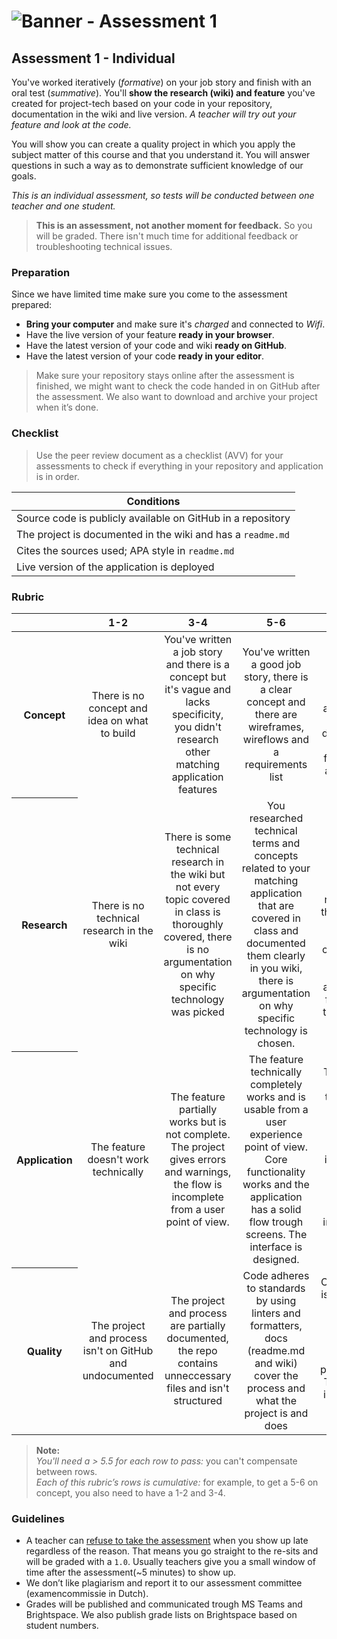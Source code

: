 # ![Banner - Assessment 1][banner]

## Assessment 1 - Individual

You've worked iteratively (_formative_) on your job story and finish with an oral test (_summative_). You'll **show the research (wiki) and feature** you've created for project-tech based on your code in your repository, documentation in the wiki and live version. _A teacher will try out your feature and look at the code._

You will show you can create a quality project in which you apply the subject matter of this course and that you understand it. You will answer questions in such a way as to demonstrate sufficient knowledge of our goals.

_This is an individual assessment, so tests will be conducted between one teacher and one student._

> **This is an assessment, not another moment for feedback.** So you will be graded. There isn't much time for additional feedback or troubleshooting technical issues.

### Preparation

Since we have limited time make sure you come to the assessment prepared:

- **Bring your computer** and make sure it's _charged_ and connected to _Wifi_.
- Have the live version of your feature **ready in your browser**.
- Have the latest version of your code and wiki **ready on GitHub**.
- Have the latest version of your code **ready in your editor**.

> Make sure your repository stays online after the assessment is finished, we might want to check the code handed in on GitHub after the assessment. We also want to download and archive your project when it’s done.

### Checklist

> Use the peer review document as a checklist (AVV) for your assessments to check if everything in your repository and application is in order.

| Conditions                                                              |
|------------------------------------------------------------------------|
| Source code is publicly available on GitHub in a repository            |
| The project is documented in the wiki and has a `readme.md`            |
| Cites the sources used; APA style in `readme.md`                       |
| Live version of the application is deployed                            |


### Rubric

<table>
  <thead>
    <tr>
      <th></th>
      <th><strong>1-2</strong></th>
      <th><strong>3-4</strong></th>
      <th><strong>5-6</strong></th>
      <th><strong>7-8</strong></th>
      <th><strong>9-10</strong></th>
    </tr>
  </thead>
  <tbody>
    <tr>
      <th align="center" scope="row"><strong>Concept</strong></th>
      <td align="center">There is no concept and idea on what to build</td>
      <td align="center">You've written a job story and there is a concept  but it's vague and lacks specificity, you didn't research other matching application features</td>
      <td align="center">You've written a good job story, there is a clear concept and there are wireframes, wireflows and a requirements list</td>
      <td align="center">You've designed your interface and there is a clear direction for the look & feel of your application</td>
      <td align="center">You've extensively designed your interface and thought of edge cases and different states, user experience is optimal and the flow of the application feels natural
      </td>
    </tr>
    <tr>
      <th align="center" scope="row">Research</th>
      <td align="center">There is no technical research in the wiki</td>
      <td align="center">There is some technical research in the wiki but not every topic covered in class is thoroughly covered, there is no argumentation on why specific technology was picked</td>
      <td align="center">You researched technical terms and concepts related to your matching application that are covered in class and documented them clearly in you wiki, there is argumentation on why specific technology is chosen.</td>
      <td align="center">You described more advanced technical research in the wiki, you clearly explain choices you made and can offer alternatives for chosen technology.</td>
      <td align="center">The documentation reads like a great books and a nerdy conversation can be held about the technology used in the project.</td>
    </tr>
    <tr>
      <th align="center" scope="row">Application</th>
      <td align="center">The feature doesn't work technically </td>
      <td align="center">The feature partially works but is not complete. The project gives errors and warnings, the flow is incomplete from a user point of view.</td>
      <td align="center">The feature technically completely works and is usable from a user experience point of view. Core functionality works and the application has a solid flow trough screens. The interface is designed.</td>
      <td align="center">The feature is technically advanced and complex. The interface is well designed and has additional interactions and feedback.</td>
      <td align="center">The user experience is fantastic and the feature is complex. You took special care of your interface and your user. You've  basically created multiple features.</td>
    </tr>
    <tr>
      <th align="center" scope="row">Quality</th>
      <td align="center">The project and process isn't on GitHub and undocumented</td>
      <td align="center">The project and process are partially documented, the repo contains unneccessary files and isn't structured</td>
      <td align="center">Code adheres to standards by using linters and formatters, docs (readme.md and wiki) cover the process and what the project is and does </td>
      <td align="center">Code quality is consistent and enforced; docs are more than useful and professional. The project is set-up in a modular way.</td>
      <td align="center">Code and docs both read like great books and the project is structured logically.
      </td>
    </tr>
  </tbody>
</table>

> **Note:**  
> _You'll need a > 5.5 for each row to pass:_ you can't compensate between rows.  
> _Each of this rubric’s rows is cumulative:_ for example, to get a 5-6 on concept, you also need to have a 1-2 and 3-4.

### Guidelines

- A teacher can [refuse to take the assessment][refuse] when you show up late regardless of the reason. That means you go straight to the re-sits and will be graded with a `1.0`. Usually teachers give you a small window of time after the assessment(~5 minutes) to show up.
- We don’t like plagiarism and report it to our assessment committee (examencommissie in Dutch).
- Grades will be published and communicated trough MS Teams and Brightspace. We also publish grade lists on Brightspace based on student numbers.

[banner]: https://cmda-bt.github.io/pt-course-20-21/assets/banner-a1.svg
[refuse]: https://az.hva.nl/studenten/az-lemmas/studenten/faculteiten/fdmci/tentamens-en-herkansingen-amfi/tentamens-en-herkansingen-amfi.html
